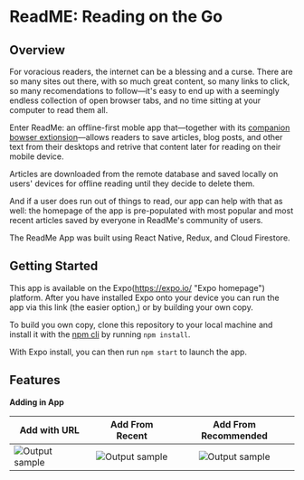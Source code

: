 # ReadME: Reading on the Go

## Overview 

For voracious readers, the internet can be a blessing and a curse. There are so many sites out there, with so much great content, so many links to click, so many recomendations to follow—it's easy to end up with a seemingly endless collection of open browser tabs, and no time sitting at your computer to read them all. 

Enter ReadMe: an offline-first moble app that—together with its [companion bowser extionsion](https://github.com/Project-Readme/ReadMe-browser-extension "extension repository")—allows readers to save articles, blog posts, and other text from their desktops and retrive that content later for reading on their mobile device. 

Articles are downloaded from the remote database and saved locally on users' devices for offline reading until they decide to delete them. 

And if a user does run out of things to read, our app can help with that as well: the homepage of the app is pre-populated with most popular and most recent articles saved by everyone in ReadMe's community of users.

The ReadMe App was built using React Native, Redux, and Cloud Firestore.  

## Getting Started

This app is available on the Expo(https://expo.io/ "Expo homepage") platform. After you have installed Expo onto your device you can run the app via this link (the easier option,) or by building your own copy. 

To build you own copy, clone this repository to your local machine and install it with the [npm cli](https://docs.npmjs.com/cli/npm "npm cli documentation") by running `npm install`.

With Expo install, you can then run `npm start` to launch the app.


## Features

**Adding in App**

|     Add with URL     |  Add From Recent    | Add From Recommended
| ------------------------- |:-----------------------:|:-----------------------:|
| ![Output sample](https://github.com/Project-ReadMe/ReadMe-EXPO/blob/master/resources/add_in_app3.gif)|![Output sample](https://github.com/Project-ReadMe/ReadMe-EXPO/blob/master/resources/add_recent.gif)| ![Output sample](https://github.com/Project-ReadMe/ReadMe-EXPO/blob/master/resources/add_recommended3.gif)| 
